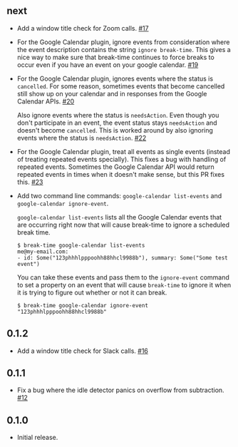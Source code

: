 
## next

*   Add a window title check for Zoom calls.
    [#17](https://github.com/cdepillabout/break-time/pull/17)

*   For the Google Calendar plugin, ignore events from consideration where the
    event description contains the string `ignore break-time`.  This gives a
    nice way to make sure that break-time continues to force breaks to occur
    even if you have an event on your google calendar.
    [#19](https://github.com/cdepillabout/break-time/pull/19)

*   For the Google Calendar plugin, ignores events where the status is
    `cancelled`.  For some reason, sometimes events that become cancelled still
    show up on your calendar and in responses from the Google Calendar APIs.
    [#20](https://github.com/cdepillabout/break-time/pull/20)

    Also ignore events where the status is `needsAction`.  Even though you
    don't participate in an event, the event status stays `needsAction` and
    doesn't become `cancelled`.  This is worked around by also ignoring events
    where the status is `needsAction`.
    [#22](https://github.com/cdepillabout/break-time/pull/22)

*   For the Google Calendar plugin, treat all events as single events (instead of
    treating repeated events specially).  This fixes a bug with handling of
    repeated events.  Sometimes the Google Calendar API would return repeated
    events in times when it doesn't make sense, but this PR fixes this.
    [#23](https://github.com/cdepillabout/break-time/pull/23)

*   Add two command line commands: `google-calendar list-events` and
    `google-calendar ignore-event`.

    `google-calendar list-events` lists all the Google Calendar events that are
    occurring right now that will cause break-time to ignore a scheduled break
    time.

    ```console
    $ break-time google-calendar list-events
    me@my-email.com:
    - id: Some("123phhhlpppoohh88hhcl9988b"), summary: Some("Some test event")
    ```

    You can take these events and pass them to the `ignore-event` command to
    set a property on an event that will cause `break-time` to ignore it when
    it is trying to figure out whether or not it can break.

    ```console
    $ break-time google-calendar ignore-event "123phhhlpppoohh88hhcl9988b"
    ```

## 0.1.2

*   Add a window title check for Slack calls.
    [#16](https://github.com/cdepillabout/break-time/pull/16)

## 0.1.1

*   Fix a bug where the idle detector panics on overflow from subtraction.
    [#12](https://github.com/cdepillabout/break-time/pull/12)

## 0.1.0

*   Initial release.
